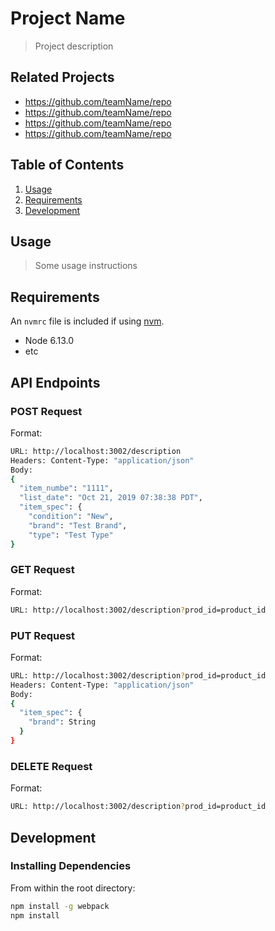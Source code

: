 # Project Name

> Project description

## Related Projects

  - https://github.com/teamName/repo
  - https://github.com/teamName/repo
  - https://github.com/teamName/repo
  - https://github.com/teamName/repo

## Table of Contents

1. [Usage](#Usage)
1. [Requirements](#requirements)
1. [Development](#development)

## Usage

> Some usage instructions

## Requirements

An `nvmrc` file is included if using [nvm](https://github.com/creationix/nvm).

- Node 6.13.0
- etc

## API Endpoints
### POST Request
Format:

```sh
URL: http://localhost:3002/description
Headers: Content-Type: "application/json"
Body:
{
  "item_numbe": "1111",
  "list_date": "Oct 21, 2019 07:38:38 PDT",
  "item_spec": {
    "condition": "New",
    "brand": "Test Brand",
    "type": "Test Type"
}
```

### GET Request
Format:

```sh
URL: http://localhost:3002/description?prod_id=product_id
```
### PUT Request
Format:

```sh
URL: http://localhost:3002/description?prod_id=product_id
Headers: Content-Type: "application/json"
Body:
{
  "item_spec": {
    "brand": String
  }
}
```
### DELETE Request
Format:

```sh
URL: http://localhost:3002/description?prod_id=product_id
```


## Development

### Installing Dependencies

From within the root directory:

```sh
npm install -g webpack
npm install
```

